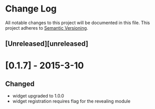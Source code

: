 # Change Log
All notable changes to this project will be documented in this file.
This project adheres to [Semantic Versioning](http://semver.org/).

## [Unreleased][unreleased]

# [0.1.7] - 2015-3-10
## Changed
- widget upgraded to 1.0.0
- widget registration requires flag for the revealing module